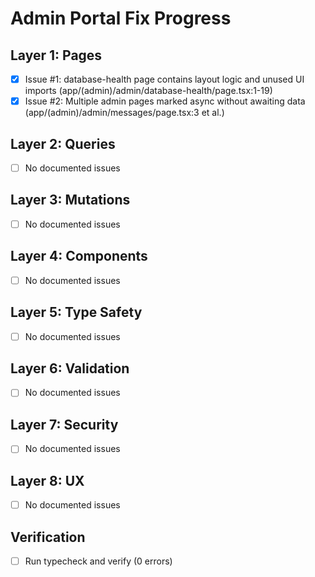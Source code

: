 # Admin Portal Fix Progress

## Layer 1: Pages
- [x] Issue #1: database-health page contains layout logic and unused UI imports (app/(admin)/admin/database-health/page.tsx:1-19)
- [x] Issue #2: Multiple admin pages marked async without awaiting data (app/(admin)/admin/messages/page.tsx:3 et al.)

## Layer 2: Queries
- [ ] No documented issues

## Layer 3: Mutations
- [ ] No documented issues

## Layer 4: Components
- [ ] No documented issues

## Layer 5: Type Safety
- [ ] No documented issues

## Layer 6: Validation
- [ ] No documented issues

## Layer 7: Security
- [ ] No documented issues

## Layer 8: UX
- [ ] No documented issues

## Verification
- [ ] Run typecheck and verify (0 errors)
